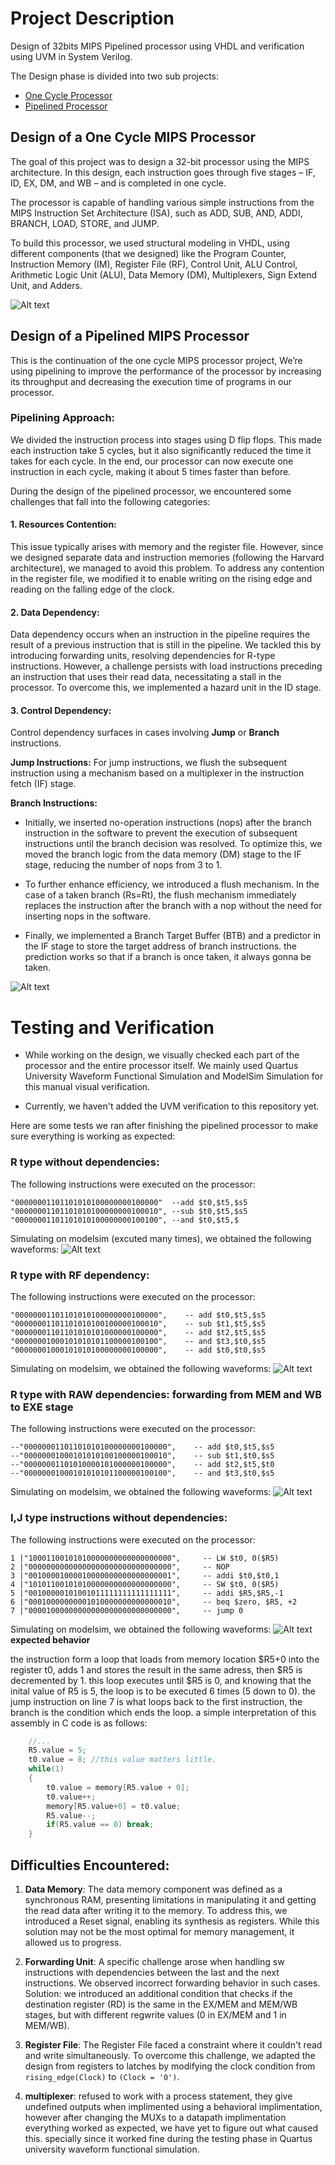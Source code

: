 # Project Description

Design of 32bits MIPS Pipelined processor using VHDL and verification using UVM in System Verilog.

The Design phase is divided into two sub projects:
- [One Cycle Processor](#Design-of-a-One-Cycle-MIPS-Processor)
- [Pipelined Processor](#Design-of-a-Pipelined-MIPS-Processor)

## Design of a One Cycle MIPS Processor
The goal of this project was to design a 32-bit processor using the MIPS architecture. In this design, each instruction goes through five stages – IF, ID, EX, DM, and WB – and is completed in one cycle.

The processor is capable of handling various simple instructions from the MIPS Instruction Set Architecture (ISA), such as ADD, SUB, AND, ADDI, BRANCH, LOAD, STORE, and JUMP.

To build this processor, we used structural modeling in VHDL, using different components (that we designed) like the Program Counter, Instruction Memory (IM), Register File (RF), Control Unit, ALU Control, Arithmetic Logic Unit (ALU), Data Memory (DM), Multiplexers, Sign Extend Unit, and Adders.

![Alt text](statics/singlecycle.png)

## Design of a Pipelined MIPS Processor
This is the continuation of the one cycle MIPS processor project, We’re using pipelining to improve the performance of the processor by increasing its throughput and decreasing the execution time of programs in our processor. 

### Pipelining Approach:
We divided the instruction process into stages using D flip flops. This made each instruction take 5 cycles, but it also significantly reduced the time it takes for each cycle. In the end, our processor can now execute one instruction in each cycle, making it about 5 times faster than before.

During the design of the pipelined processor, we encountered some challenges that fall into the following categories:

#### 1. Resources Contention:
This issue typically arises with memory and the register file. However, since we designed separate data and instruction memories (following the Harvard architecture), we managed to avoid this problem. To address any contention in the register file, we modified it to enable writing on the rising edge and reading on the falling edge of the clock.

#### 2. Data Dependency:
Data dependency occurs when an instruction in the pipeline requires the result of a previous instruction that is still in the pipeline. We tackled this by introducing forwarding units, resolving dependencies for R-type instructions. However, a challenge persists with load instructions preceding an instruction that uses their read data, necessitating a stall in the processor. To overcome this, we implemented a hazard unit in the ID stage.

#### 3. Control Dependency:
Control dependency surfaces in cases involving **Jump** or **Branch** instructions.

**Jump Instructions:**
For jump instructions, we flush the subsequent instruction using a mechanism based on a multiplexer in the instruction fetch (IF) stage.

**Branch Instructions:**
- Initially, we inserted no-operation instructions (nops) after the branch instruction in the software to prevent the execution of subsequent instructions until the branch decision was resolved. To optimize this, we moved the branch logic from the data memory (DM) stage to the IF stage, reducing the number of nops from 3 to 1.

- To further enhance efficiency, we introduced a flush mechanism. In the case of a taken branch (Rs=Rt), the flush mechanism immediately replaces the instruction after the branch with a nop without the need for inserting nops in the software.

- Finally, we implemented a Branch Target Buffer (BTB) and a predictor in the IF stage to store the target address of branch instructions. 
the prediction works so that if a branch is once taken, it always gonna be taken.

![Alt text](statics/pipelined.png)


# Testing and Verification
- While working on the design, we visually checked each part of the processor and the entire processor itself. We mainly used Quartus University Waveform Functional Simulation and ModelSim Simulation for this manual visual verification.

- Currently, we haven't added the UVM verification to this repository yet.

Here are some tests we ran after finishing the pipelined processor to make sure everything is working as expected:

### R type without dependencies:

The following instructions were executed on the processor: 

	"00000001101101010100000000100000"  --add $t0,$t5,$s5
	"00000001101101010100000000100010", --sub $t0,$t5,$s5
	"00000001101101010100000000100100", --and $t0,$t5,$

Simulating on modelsim (excuted many times), we obtained the following waveforms:
    ![Alt text](./statics/Waveforms/R%20type%20instructions%20without%20dependencies.png)
    

### R type with RF dependency:
The following instructions were executed on the processor: 

	"00000001101101010100000000100000",    -- add $t0,$t5,$s5
	"00000001101101010100100000100010",    -- sub $t1,$t5,$s5
	"00000001101101010101000000100000",    -- add $t2,$t5,$s5
	"00000001000101010101100000100100",    -- and $t3,$t0,$s5
	"00000001000101010100000000100000",    -- add $t0,$t0,$s5
	
Simulating on modelsim, we obtained the following waveforms:
	![Alt text](./statics/Waveforms/R%20type%20instructions%20with%20Register%20File%20dependency.png)

### R type with RAW dependencies: forwarding from MEM and WB to EXE stage
The following instructions were executed on the processor: 

	--"00000001101101010100000000100000",    -- add $t0,$t5,$s5
	--"00000001000101010100100000100010",    -- sub $t1,$t0,$s5
	--"00000001101010000101000000100000",    -- add $t2,$t5,$t0
	--"00000001000101010101100000100100",    -- and $t3,$t0,$s5

Simulating on modelsim, we obtained the following waveforms:
	![Alt text](./statics/Waveforms/R%20type%20instructions%20with%20dependencies%20forwarding%20from%20MEM%20and%20WB%20to%20EXE.png)

### I,J type instructions without dependencies:
The following instructions were executed on the processor: 

	1 |"10001100101010000000000000000000",     -- LW $t0, 0($R5)
	2 |"00000000000000000000000000000000",     -- NOP
	3 |"00100001000010000000000000000001",     -- addi $t0,$t0,1
	4 |"10101100101010000000000000000000",     -- SW $t0, 0($R5)
	5 |"00100000101001011111111111111111",     -- addi $R5,$R5,-1
	6 |"00010000000001010000000000000010",     -- beq $zero, $R5, +2
	7 |"00001000000000000000000000000000",     -- jump 0

 Simulating on modelsim, we obtained the following waveforms:
	![Alt text]( ./statics/Waveforms/I%26J%20type%20without%20dependencies.png)
    **expected behavior**

the instruction form a loop that loads from memory location $R5+0 into the register t0, adds 1 and stores the result in the same adress, then $R5 is decremented by 1. this loop executes until $R5 is 0, and knowing that the inital value of R5 is 5, the loop is to be executed 6 times (5 down to 0).
the jump instruction on line 7 is what loops back to the first instruction, the branch is the condition which ends the loop.
a simple interpretation of this assembly in C code is as follows: 

```C
    //...
    R5.value = 5;
    t0.value = 8; //this value matters little.
    while(1)
    {
        t0.value = memory[R5.value + 0];
        t0.value++;
        memory[R5.value+0] = t0.value;
        R5.value--;
        if(R5.value == 0) break;
    }
```
        

## Difficulties Encountered:

1. **Data Memory**: The data memory component was defined as a synchronous RAM, presenting limitations in manipulating it and getting the read data after writing it to the memory. To address this, we introduced a Reset signal, enabling its synthesis as registers. While this solution may not be the most optimal for memory management, it allowed us to progress.

2. **Forwarding Unit**: A specific challenge arose when handling sw instructions with dependencies between the last and the next instructions. We observed incorrect forwarding behavior in such cases. Solution: we introduced an additional condition that checks if the destination register (RD) is the same in the EX/MEM and MEM/WB stages, but with different regwrite values (0 in EX/MEM and 1 in MEM/WB).

3. **Register File**: The Register File faced a constraint where it couldn't read and write simultaneously. To overcome this challenge, we adapted the design from registers to latches by modifying the clock condition from `rising_edge(Clock)` to `(Clock = '0')`.

4. **multiplexer**: refused to work with a process statement, they give undefined outputs when implimented using a behavioral implimentation, however after changing the MUXs to a datapath implimentation everything worked as expected, we have yet to figure out what caused this. specially since it worked fine during the testing phase in Quartus university waveform functional simulation. 






[Rtype-without-dependecies]: ./statics/Waveforms/R%20type%20instructions%20without%20dependencies.pdf
